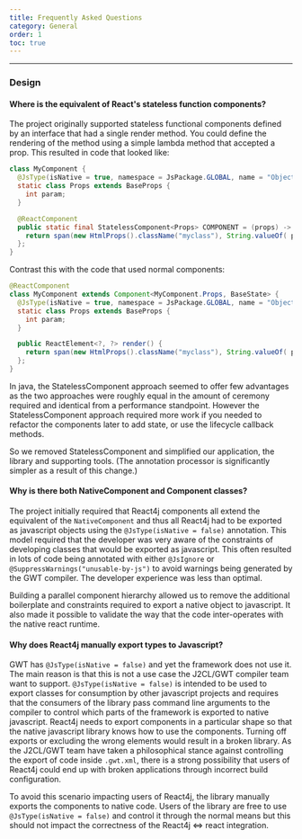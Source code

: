 ```yaml
---
title: Frequently Asked Questions
category: General
order: 1
toc: true
---
```


---

### Design

#### Where is the equivalent of React's stateless function components?

The project originally supported stateless functional components defined by an interface that had
a single render method. You could define the rendering of the method using a simple lambda method
that accepted a prop. This resulted in code that looked like:

```java
class MyComponent {
  @JsType(isNative = true, namespace = JsPackage.GLOBAL, name = "Object")
  static class Props extends BaseProps {
    int param;
  }

  @ReactComponent
  public static final StatelessComponent<Props> COMPONENT = (props) -> {
    return span(new HtmlProps().className("myclass"), String.valueOf( props.param ));
  };
}
```

Contrast this with the code that used normal components:

```java
@ReactComponent
class MyComponent extends Component<MyComponent.Props, BaseState> {
  @JsType(isNative = true, namespace = JsPackage.GLOBAL, name = "Object")
  static class Props extends BaseProps {
    int param;
  }

  public ReactElement<?, ?> render() {
    return span(new HtmlProps().className("myclass"), String.valueOf( props.param ));
  };
}
```

In java, the StatelessComponent approach seemed to offer few advantages as the two approaches were
roughly equal in the amount of ceremony required and identical from a performance standpoint. However the
StatelessComponent approach required more work if you needed to refactor the components later to add state,
or use the lifecycle callback methods.

So we removed StatelessComponent and simplified our application, the library and supporting tools. (The
annotation processor is significantly simpler as a result of this change.)

#### Why is there both NativeComponent and Component classes?

The project initially required that React4j components all extend the equivalent of the `NativeComponent`
and thus all React4j had to be exported as javascript objects using the `@JsType(isNative = false)` annotation.
This model required that the developer was very aware of the constraints of developing classes that would be
exported as javascript. This often resulted in lots of code being annotated with either `@JsIgnore` or
`@SuppressWarnings("unusable-by-js")` to avoid warnings being generated by the GWT compiler. The developer
experience was less than optimal.

Building a parallel component hierarchy allowed us to remove the additional boilerplate and constraints required
to export a native object to javascript. It also made it possible to validate the way that the code inter-operates
with the native react runtime.

#### Why does React4j manually export types to Javascript?

GWT has `@JsType(isNative = false)` and yet the framework does not use it. The main reason is that this
is not a use case the J2CL/GWT compiler team want to support. `@JsType(isNative = false)` is intended to
be used to export classes for consumption by other javascript projects and requires that the consumers of
the library pass command line arguments to the compiler to control which parts of the framework is exported
to native javascript. React4j needs to export components in a particular shape so that the native javascript
library knows how to use the components. Turning off exports or excluding the wrong elements would result in
a broken library. As the J2CL/GWT team have taken a philosophical stance against controlling the
export of code inside `.gwt.xml`, there is a strong possibility that users of React4j could end up with broken
applications through incorrect build configuration.

To avoid this scenario impacting users of React4j, the library manually exports the components to native code.
Users of the library are free to use `@JsType(isNative = false)` and control it through the normal means but
this should not impact the correctness of the React4j <=> react integration.
